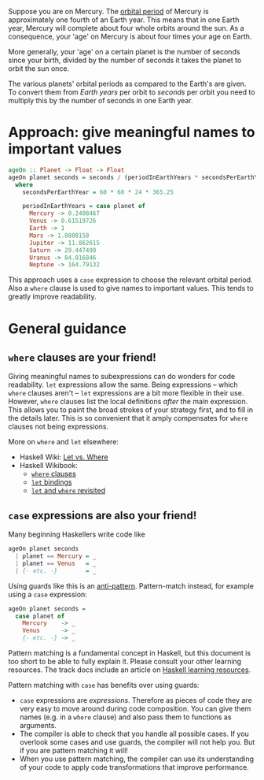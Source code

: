 Suppose you are on Mercury.
The [orbital period][wikipedia-orbital-period] of Mercury is approximately one fourth of an Earth year.
This means that in one Earth year, Mercury will complete about four whole orbits around the sun.
As a consequence, your 'age' on Mercury is about four times your age on Earth.

More generally, your 'age' on a certain planet is the number of seconds since your birth, divided by the number of seconds it takes the planet to orbit the sun once.

The various planets' orbital periods as compared to the Earth's are given.
To convert them from _Earth years_ per orbit to _seconds_ per orbit you need to multiply this by the number of seconds in one Earth year.


# Approach: give meaningful names to important values

```haskell
ageOn :: Planet -> Float -> Float
ageOn planet seconds = seconds / (periodInEarthYears * secondsPerEarthYear)
  where
    secondsPerEarthYear = 60 * 60 * 24 * 365.25

    periodInEarthYears = case planet of
      Mercury -> 0.2408467
      Venus -> 0.61519726
      Earth -> 1
      Mars -> 1.8808158
      Jupiter -> 11.862615
      Saturn -> 29.447498
      Uranus -> 84.016846
      Neptune -> 164.79132
```

This approach uses a `case` expression to choose the relevant orbital period.
Also a `where` clause is used to give names to important values.
This tends to greatly improve readability.


# General guidance

## `where` clauses are your friend!

Giving meaningful names to subexpressions can do wonders for code readability.
`let` expressions allow the same.
Being expressions &ndash; which `where` clauses aren't &ndash; `let` expressions are a bit more flexible in their use.
However, `where` clauses list the local definitions _after_ the main expression.
This allows you to paint the broad strokes of your strategy first, and to fill in the details later.
This is so convenient that it amply compensates for `where` clauses not being expressions.

More on `where` and `let` elsewhere:

- Haskell Wiki: [Let vs. Where][haskellwiki-let-vs-where]
- Haskell Wikibook:
  - [`where` clauses][wikibook-where]
  - [`let` bindings][wikibook-let]
  - [`let` and `where` revisited][wikibook-let-vs-where]


## `case` expressions are also your friend!

Many beginning Haskellers write code like

```haskell
ageOn planet seconds
  | planet == Mercury = _
  | planet == Venus   = _
  | {- etc. -}        = _
```

Using guards like this is an [anti-pattern][wikipedia-anti-pattern].
Pattern-match instead, for example using a `case` expression:

```haskell
ageOn planet seconds =
  case planet of
    Mercury    -> _
    Venus      -> _
    {- etc. -} -> _
```

Pattern matching is a fundamental concept in Haskell, but this document is too short to be able to fully explain it.
Please consult your other learning resources.
The track docs include an article on [Haskell learning resources][learning-resources].

Pattern matching with `case` has benefits over using guards:

- `case` expressions are _expressions_.
  Therefore as pieces of code they are very easy to move around during code composition.
  You can give them names (e.g. in a `where` clause) and also pass them to functions as arguments.
- The compiler is able to check that you handle all possible cases.
  If you overlook some cases and use guards, the compiler will not help you.
  But if you are pattern matching it will!
- When you use pattern matching, the compiler can use its understanding of your code to apply code transformations that improve performance.


[learning-resources]:
    https://exercism.org/docs/tracks/haskell/learning
    "How to learn Haskell"


[haskellwiki-let-vs-where]:
    https://wiki.haskell.org/Let_vs._Where
    "Haskell Wiki: Let vs. Where"
[wikibook-let-vs-where]:
    https://en.wikibooks.org/wiki/Haskell/More_on_functions#let_and_where_revisited
    "Haskell Wikibook: let and where revisited"
[wikibook-let]:
    https://en.wikibooks.org/wiki/Haskell/Next_steps#let_bindings
    "Haskell Wikibook: let bindings"
[wikibook-where]:
    https://en.wikibooks.org/wiki/Haskell/Variables_and_functions#where_clauses
    "Haskell Wikibook: where clauses"
[wikipedia-anti-pattern]:
    https://en.wikipedia.org/wiki/Anti-pattern
    "Wikipedia: Anti-pattern"
[wikipedia-orbital-period]:
    https://en.wikipedia.org/wiki/Orbital_period
    "Wikipedia: Orbital period"
